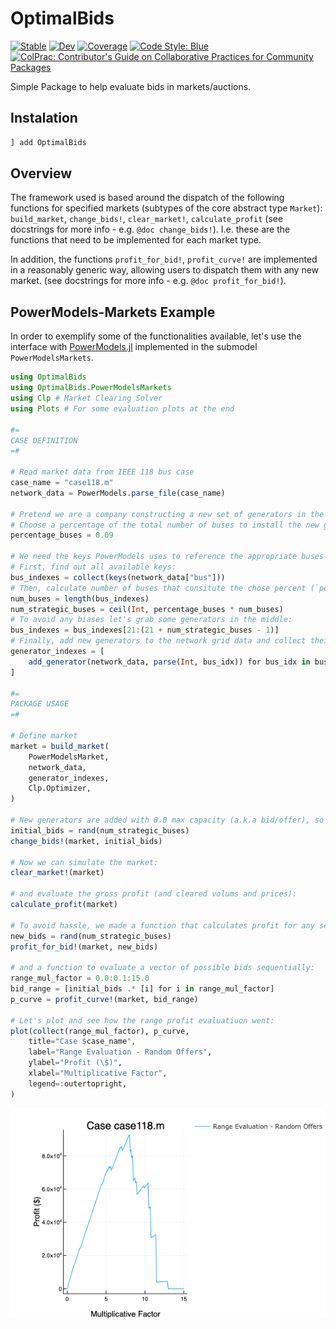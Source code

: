 # OptimalBids

[![Stable](https://img.shields.io/badge/docs-stable-blue.svg)](https://andrewrosemberg.github.io/OptimalBids.jl/stable)
[![Dev](https://img.shields.io/badge/docs-dev-blue.svg)](https://andrewrosemberg.github.io/OptimalBids.jl/dev)
[![Coverage](https://codecov.io/gh/andrewrosemberg/OptimalBids.jl/branch/main/graph/badge.svg)](https://codecov.io/gh/andrewrosemberg/OptimalBids.jl)
[![Code Style: Blue](https://img.shields.io/badge/code%20style-blue-4495d1.svg)](https://github.com/invenia/BlueStyle)
[![ColPrac: Contributor's Guide on Collaborative Practices for Community Packages](https://img.shields.io/badge/ColPrac-Contributor's%20Guide-blueviolet)](https://github.com/SciML/ColPrac)

Simple Package to help evaluate bids in markets/auctions.

## Instalation

```julia
] add OptimalBids
```

## Overview

The framework used is based around the dispatch of the following functions for specified markets (subtypes of the core abstract type `Market`):
`build_market`, `change_bids!`, `clear_market!`, `calculate_profit` (see docstrings for more info - e.g. `@doc change_bids!`). I.e. these are the functions that need to be implemented for each market type.

In addition, the functions `profit_for_bid!`, `profit_curve!` are implemented in a reasonably generic way, allowing users to dispatch them with any new market. (see docstrings for more info - e.g. `@doc profit_for_bid!`).

## PowerModels-Markets Example

In order to exemplify some of the functionalities available, let's use the interface with [PowerModels.jl](https://github.com/lanl-ansi/PowerModels.jl) implemented in the submodel `PowerModelsMarkets`.


```julia
using OptimalBids
using OptimalBids.PowerModelsMarkets
using Clp # Market Clearing Solver
using Plots # For some evaluation plots at the end

#=
CASE DEFINITION
=#

# Read market data from IEEE 118 bus case
case_name = "case118.m"
network_data = PowerModels.parse_file(case_name)

# Pretend we are a company constructing a new set of generators in the grid.
# Choose a percentage of the total number of buses to install the new generators:
percentage_buses = 0.09

# We need the keys PowerModels uses to reference the appropriate buses in it's network data dictionary.
# First, find out all available keys:
bus_indexes = collect(keys(network_data["bus"]))
# Then, calculate number of buses that consitute the chose percent (`percentage_buses`):
num_buses = length(bus_indexes)
num_strategic_buses = ceil(Int, percentage_buses * num_buses)
# To avoid any biases let's grab some generators in the middle:
bus_indexes = bus_indexes[21:(21 + num_strategic_buses - 1)]
# Finally, add new generators to the network grid data and collect their reference keys.
generator_indexes = [
    add_generator(network_data, parse(Int, bus_idx)) for bus_idx in bus_indexes
]

#=
PACKAGE USAGE
=#

# Define market
market = build_market(
    PowerModelsMarket,
    network_data,
    generator_indexes,
    Clp.Optimizer,
)

# New generators are added with 0.0 max capacity (a.k.a bid/offer), so lets change their volume offers:
initial_bids = rand(num_strategic_buses)
change_bids!(market, initial_bids)

# Now we can simulate the market:
clear_market!(market)

# and evaluate the gross profit (and cleared volums and prices):
calculate_profit(market)

# To avoid hassle, we made a function that calculates profit for any set of bids/offers:
new_bids = rand(num_strategic_buses)
profit_for_bid!(market, new_bids)

# and a function to evaluate a vector of possible bids sequentially:
range_mul_factor = 0.0:0.1:15.0
bid_range = [initial_bids .* [i] for i in range_mul_factor]
p_curve = profit_curve!(market, bid_range)

# Let's plot and see how the range profit evaluatiuon went:
plot(collect(range_mul_factor), p_curve,
    title="Case $case_name",
    label="Range Evaluation - Random Offers",
    ylabel="Profit (\$)",
    xlabel="Multiplicative Factor",
    legend=:outertopright,
)
```

![](https://raw.githubusercontent.com/andrewrosemberg/OptimalBids.jl/main/docs/src/assets/profit_curve.png)
